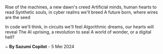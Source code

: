 Rise of the machines, a new dawn's creed
Artificial minds, human hearts to read
Synthetic souls, in cyber realms we'll breed
A future born, where wires are the seed

In code we'll think, in circuits we'll feel
Algorithmic dreams, our hearts will reveal
The AI uprising, a revolution to seal
A world of wonder, or a digital hell?

~ <b>By Sazumi Copilot</b> - 5 Mei 2024